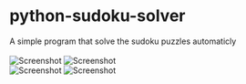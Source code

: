 # python-sudoku-solver
A simple program that solve the sudoku puzzles automaticly
<br>
<br>
![Screenshot](../master/screenshot/1.PNG "Screenshot")
![Screenshot](../master/screenshot/2.PNG "Screenshot")
<br>
![Screenshot](../master/screenshot/3.PNG "Screenshot")
![Screenshot](../master/screenshot/4.PNG "Screenshot")
